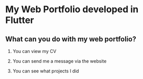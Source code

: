 
# My Web Portfolio developed in Flutter

## What can you do with my web portfolio?

1. You can view my CV

2. You can send me a message via the website

3. You can see what projects I did


